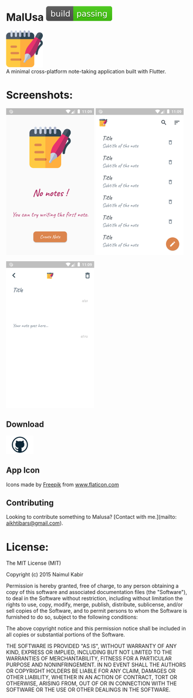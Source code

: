 # MalUsa ![Build Status](https://github.com/kabirnayeem99/flutter_note_app/raw/master/project_assets/passing.svg)

<img src="https://github.com/kabirnayeem99/flutter_note_app/raw/master/assets/images/notepad.svg" height="100px"/> <br>
A minimal cross-platform note-taking application built with Flutter.

# Screenshots:
<img src="https://github.com/kabirnayeem99/flutter_note_app/raw/master/project_assets/Screenshots/NoNotesScreen.png" height="400px"/> <img src="https://github.com/kabirnayeem99/flutter_note_app/raw/master/project_assets/Screenshots/NotesListScreen.png" height="400px"/> 

<img src="https://github.com/kabirnayeem99/flutter_note_app/raw/master/project_assets/Screenshots/WriteNoteScreen.png" height="400px"/> 

## Download
<a href="https://github.com/kabirnayeem99/flutter_note_app/raw/master/build/app/outputs/apk/app.apk">
<img alt="Download Direct APK" src="https://github.com/kabirnayeem99/flutter_note_app/raw/master/project_assets/github-logo.png" height="50px"/></a>

## App Icon
<div>Icons made by <a href="https://www.flaticon.com/authors/freepik" title="Freepik">Freepik</a> from <a href="https://www.flaticon.com/" title="Flaticon">www.flaticon.com</a></div>

## Contributing
Looking to contribute something to Malusa? [Contact with me.](mailto: aikhtibars@gmail.com).


# License:
The MIT License (MIT)

Copyright (c) 2015 Naimul Kabir

Permission is hereby granted, free of charge, to any person obtaining a copy
of this software and associated documentation files (the "Software"), to deal
in the Software without restriction, including without limitation the rights
to use, copy, modify, merge, publish, distribute, sublicense, and/or sell
copies of the Software, and to permit persons to whom the Software is
furnished to do so, subject to the following conditions:

The above copyright notice and this permission notice shall be included in all
copies or substantial portions of the Software.

THE SOFTWARE IS PROVIDED "AS IS", WITHOUT WARRANTY OF ANY KIND, EXPRESS OR
IMPLIED, INCLUDING BUT NOT LIMITED TO THE WARRANTIES OF MERCHANTABILITY,
FITNESS FOR A PARTICULAR PURPOSE AND NONINFRINGEMENT. IN NO EVENT SHALL THE
AUTHORS OR COPYRIGHT HOLDERS BE LIABLE FOR ANY CLAIM, DAMAGES OR OTHER
LIABILITY, WHETHER IN AN ACTION OF CONTRACT, TORT OR OTHERWISE, ARISING FROM,
OUT OF OR IN CONNECTION WITH THE SOFTWARE OR THE USE OR OTHER DEALINGS IN THE
SOFTWARE.
